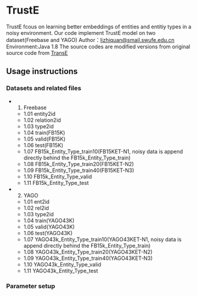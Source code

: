 # TrustE
TrustE fcous on learning better embeddings of entities and entitiy types in a noisy environment. Our code implement TrustE model on two dataset(Freebase and YAGO)
Author：lizhiquan@smail.swufe.edu.cn
Environment:Java 1.8
The source codes are modified versions from original source code from [TransE](https://github.com/MaximTian/TransX)
## Usage instructions
### Datasets and related files
* 1. Freebase
  * 1.01 entity2id
  * 1.02 relation2id
  * 1.03 type2id
  * 1.04 train(FB15K)
  * 1.05 valid(FB15K)
  * 1.06 test(FB15K)
  * 1.07 FB15k_Entity_Type_train10(FB15KET-N1, noisy data is append directly behind the FB15k_Entity_Type_train)
  * 1.08 FB15k_Entity_Type_train20(FB15KET-N2)
  * 1.09 FB15k_Entity_Type_train40(FB15KET-N3)
  * 1.10 FB15k_Entity_Type_valid
  * 1.11 FB15k_Entity_Type_test
* 2. YAGO
  * 1.01 ent2id
  * 1.02 rel2id
  * 1.03 type2id
  * 1.04 train(YAGO43K)
  * 1.05 valid(YAGO43K)
  * 1.06 test(YAGO43K)
  * 1.07 YAGO43k_Entity_Type_train10(YAGO43KET-N1, noisy data is append directly behind the FB15k_Entity_Type_train)
  * 1.08 YAGO43k_Entity_Type_train20(YAGO43KET-N2)
  * 1.09 YAGO43k_Entity_Type_train40(YAGO43KET-N3)
  * 1.10 YAGO43k_Entity_Type_valid
  * 1.11 YAGO43k_Entity_Type_test
### Parameter setup
